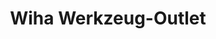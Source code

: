 ---
title: "Wiha Werkzeug-Outlet"
url: /schonach-im-schwarzwald/wiha-werkzeug-outlet/
shop: Eisenwaren
---